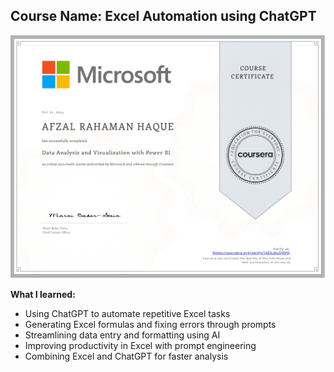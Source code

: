 
## Course Name: Excel Automation using ChatGPT

![Certificate Image](https://github.com/AfzalRahamanHaque/Data-Analytics/blob/main/Data%20Analysis%20&%20Visualization%20with%20PowerBI_page-0001.jpg?raw=true)

**What I learned:**

- Using ChatGPT to automate repetitive Excel tasks  
- Generating Excel formulas and fixing errors through prompts  
- Streamlining data entry and formatting using AI  
- Improving productivity in Excel with prompt engineering  
- Combining Excel and ChatGPT for faster analysis
